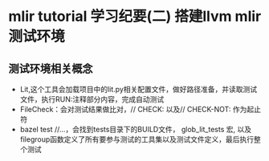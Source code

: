 # mlir tutorial 学习纪要(二) 搭建llvm mlir测试环境

## 测试环境相关概念
- Lit,这个工具会加载项目中的lit.py相关配置文件，做好路径准备，并读取测试文件，执行RUN:注释部分内容，完成自动测试
- FileCheck：会对测试结果做比对，// CHECK: 以及// CHECK-NOT: 作为起止符
- bazel test //...，会找到tests目录下的BUILD文件，  glob_lit_tests 宏, 以及 filegroup函数定义了所有要参与测试的工具集以及测试文件定义，最后执行整个测试

